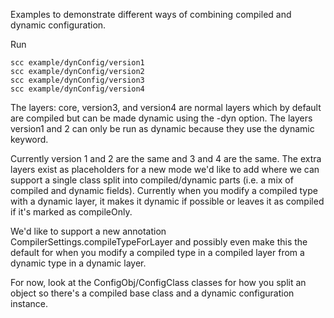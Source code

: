 Examples to demonstrate different ways of combining compiled and 
dynamic configuration.

Run 


    scc example/dynConfig/version1
    scc example/dynConfig/version2
    scc example/dynConfig/version3
    scc example/dynConfig/version4
   
The layers: core, version3, and version4 are normal layers 
which by default are compiled but can be made dynamic using the
 -dyn option.  The layers version1 and 2 can only be run as 
 dynamic because they use the dynamic keyword.

Currently version 1 and 2 are the same and 3 and 4 are the same.
The extra layers exist as placeholders for a new mode we'd like to 
add where we can support a single class split into compiled/dynamic 
parts (i.e. a mix of compiled and dynamic fields).  Currently
when you modify a compiled type with a dynamic layer, it makes it
dynamic if possible or leaves it as compiled if it's marked as 
compileOnly.  

We'd like to support a new annotation CompilerSettings.compileTypeForLayer
and possibly even make this the default for when you modify 
a compiled type in a compiled layer from a dynamic type in a dynamic
layer. 

For now, look at the ConfigObj/ConfigClass classes for how you split
an object so there's a compiled base class and a dynamic configuration instance.
